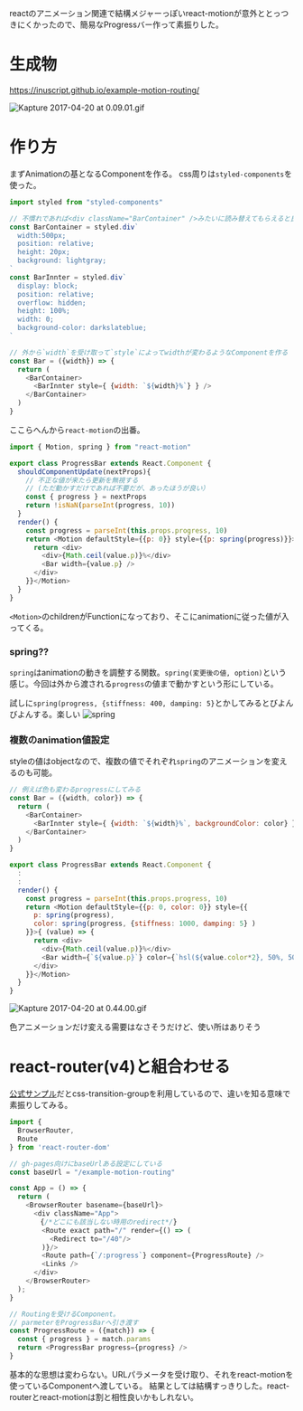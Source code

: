 
reactのアニメーション関連で結構メジャーっぽいreact-motionが意外ととっつきにくかったので、簡易なProgressバー作って素振りした。

# 生成物
https://inuscript.github.io/example-motion-routing/

![Kapture 2017-04-20 at 0.09.01.gif](https://qiita-image-store.s3.amazonaws.com/0/7307/37b7bb6f-c60b-ec06-3603-3007cc77d1d8.gif "Kapture 2017-04-20 at 0.09.01.gif")

# 作り方

まずAnimationの基となるComponentを作る。
css周りは`styled-components`を使った。

```js
import styled from "styled-components"

// 不慣れであれば<div className="BarContainer" />みたいに読み替えてもらえると良い。
const BarContainer = styled.div`
  width:500px;
  position: relative;
  height: 20px;
  background: lightgray;
`
const BarInnter = styled.div`
  display: block;
  position: relative;
  overflow: hidden;
  height: 100%;
  width: 0;
  background-color: darkslateblue;
`

// 外から`width`を受け取って`style`によってwidthが変わるようなComponentを作る
const Bar = ({width}) => {
  return (
    <BarContainer>
      <BarInnter style={ {width: `${width}%`} } />
    </BarContainer>
  )
}
```

ここらへんから`react-motion`の出番。

```js
import { Motion, spring } from "react-motion"

export class ProgressBar extends React.Component {
  shouldComponentUpdate(nextProps){
    // 不正な値が来たら更新を無視する
    // (ただ動かすだけであれば不要だが、あったほうが良い）
    const { progress } = nextProps
    return !isNaN(parseInt(progress, 10))
  }
  render() {
    const progress = parseInt(this.props.progress, 10)
    return <Motion defaultStyle={{p: 0}} style={{p: spring(progress)}}>{ (value) => {
      return <div>
        <div>{Math.ceil(value.p)}%</div>
        <Bar width={value.p} />
      </div>
    }}</Motion>
  }
}
```

`<Motion>`のchildrenがFunctionになっており、そこにanimationに従った値が入ってくる。

### spring??
`spring`はanimationの動きを調整する関数。`spring(変更後の値, option)`という感じ。今回は外から渡される`progress`の値まで動かすという形にしている。

試しに`spring(progress, {stiffness: 400, damping: 5}`とかしてみるとびよんびよんする。楽しい
![spring](https://qiita-image-store.s3.amazonaws.com/0/7307/52bb00e0-81fc-83fa-09d5-d8ee90513532.gif "Kapture 2017-04-20 at 0.01.21.gif")


### 複数のanimation値設定

styleの値はobjectなので、複数の値でそれぞれ`spring`のアニメーションを変えるのも可能。

```js
// 例えば色も変わるprogressにしてみる
const Bar = ({width, color}) => {
  return (
    <BarContainer>
      <BarInnter style={ {width: `${width}%`, backgroundColor: color} } />
    </BarContainer>
  )
}

export class ProgressBar extends React.Component {
  :
  :
  render() {
    const progress = parseInt(this.props.progress, 10)
    return <Motion defaultStyle={{p: 0, color: 0}} style={{
      p: spring(progress), 
      color: spring(progress, {stiffness: 1000, damping: 5} )
    }}>{ (value) => {
      return <div>
        <div>{Math.ceil(value.p)}%</div>
        <Bar width={`${value.p}`} color={`hsl(${value.color*2}, 50%, 50%)`} />
      </div>
    }}</Motion>
  }
}
```

![Kapture 2017-04-20 at 0.44.00.gif](https://qiita-image-store.s3.amazonaws.com/0/7307/c354405e-ddb5-2b44-dc48-a83cc1f06877.gif "Kapture 2017-04-20 at 0.44.00.gif")

色アニメーションだけ変える需要はなさそうだけど、使い所はありそう

# react-router(v4)と組合わせる

[公式サンプル](https://reacttraining.com/react-router/web/example/animated-transitions)だとcss-transition-groupを利用しているので、違いを知る意味で素振りしてみる。

```js
import {
  BrowserRouter,
  Route
} from 'react-router-dom'

// gh-pages向けにbaseUrlある設定にしている
const baseUrl = "/example-motion-routing" 

const App = () => {
  return (
    <BrowserRouter basename={baseUrl}>
      <div className="App">
      　{/*どこにも該当しない時用のredirect*/}
        <Route exact path="/" render={() => (
          <Redirect to="/40"/>
        )}/>
        <Route path={`/:progress`} component={ProgressRoute} />
        <Links />
      </div>
    </BrowserRouter>
  );
}

// Routingを受けるComponent。
// parmeterをProgressBarへ引き渡す
const ProgressRoute = ({match}) => {
  const { progress } = match.params
  return <ProgressBar progress={progress} />
}
```

基本的な思想は変わらない。URLパラメータを受け取り、それをreact-motionを使っているComponentへ渡している。
結果としては結構すっきりした。react-routerとreact-motionは割と相性良いかもしれない。
